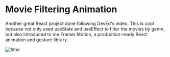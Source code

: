 # Movie Filtering Animation

Another great React project done following DevEd's video. This is cool because not only used useState and useEffect to filter the movies by genre, but also introduced to me Framer Motion, a production-ready React animation and gesture library.

![filter](https://user-images.githubusercontent.com/44845754/154784584-423a434b-dba3-4bec-9906-ca323ba36c46.gif)
